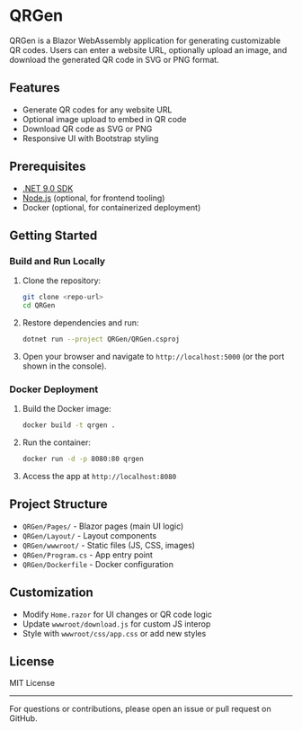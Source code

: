 # QRGen

QRGen is a Blazor WebAssembly application for generating customizable QR codes. Users can enter a website URL, optionally upload an image, and download the generated QR code in SVG or PNG format.

## Features
- Generate QR codes for any website URL
- Optional image upload to embed in QR code
- Download QR code as SVG or PNG
- Responsive UI with Bootstrap styling

## Prerequisites
- [.NET 9.0 SDK](https://dotnet.microsoft.com/en-us/download/dotnet/9.0)
- [Node.js](https://nodejs.org/) (optional, for frontend tooling)
- Docker (optional, for containerized deployment)

## Getting Started

### Build and Run Locally
1. Clone the repository:
   ```bash
   git clone <repo-url>
   cd QRGen
   ```
2. Restore dependencies and run:
   ```bash
   dotnet run --project QRGen/QRGen.csproj
   ```
3. Open your browser and navigate to `http://localhost:5000` (or the port shown in the console).

### Docker Deployment
1. Build the Docker image:
   ```bash
   docker build -t qrgen .
   ```
2. Run the container:
   ```bash
   docker run -d -p 8080:80 qrgen
   ```
3. Access the app at `http://localhost:8080`

## Project Structure
- `QRGen/Pages/` - Blazor pages (main UI logic)
- `QRGen/Layout/` - Layout components
- `QRGen/wwwroot/` - Static files (JS, CSS, images)
- `QRGen/Program.cs` - App entry point
- `QRGen/Dockerfile` - Docker configuration

## Customization
- Modify `Home.razor` for UI changes or QR code logic
- Update `wwwroot/download.js` for custom JS interop
- Style with `wwwroot/css/app.css` or add new styles

## License
MIT License

---

For questions or contributions, please open an issue or pull request on GitHub.

